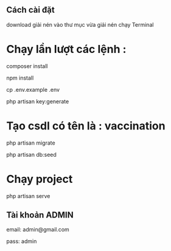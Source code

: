 ## Cách cài đặt
download giải nén 
vào thư mục vừa giải nén chạy Terminal
# Chạy lần lượt các lệnh : 
<p>composer install</p>
<p>npm install</p>
<p>cp .env.example .env</p>
<p>php artisan key:generate</p>

# Tạo csdl có tên là : vaccination
<p>php artisan migrate</p>
<p>php artisan db:seed</p>

# Chạy project
php artisan serve

## Tài khoản ADMIN
<p>email: admin@gmail.com</p>
<p>pass: admin</p>
